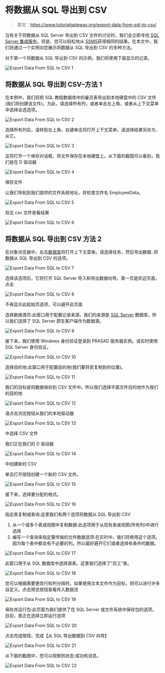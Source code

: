 # 将数据从 SQL 导出到 CSV

> 原文：<https://www.tutorialgateway.org/export-data-from-sql-to-csv/>

当有关于将数据从 SQL Server 导出到 CSV 文件的讨论时，我们会立即寻找 [SQL Server 集成服务](https://www.tutorialgateway.org/ssis/)。但是，您可以轻松地从 [SSMS](https://www.tutorialgateway.org/sql/)获得相同的结果。在本文中，我们将通过一个实例向您展示将数据从 SQL 导出到 CSV 的多种方法。

对于第一个将数据从 SQL 导出到 CSV 的示例，我们将使用下面显示的记录。

![Export Data From SQL to CSV 1](img/9b050cc8f13269da0bba5a2149b3ab9f.png)

## 将数据从 SQL 导出到 CSV–方法 1

在本例中，我们将把 SQL 教程数据库中的雇员表导出到本地硬盘中的 CSV 文件(我们将创建该文件)。为此，请选择所有列，或者单击左上角，或者从上下文菜单中选择全选选项。

![Export Data From SQL to CSV 2](img/f837c389a23987c50621197518699cff.png)

选择所有列后，请转到左上角，右键单击将打开上下文菜单。请选择结果另存为..从它。

![Export Data From SQL to CSV 3](img/fc393f4768052117bd1c157e46a97fc4.png)

这将打开一个保存对话框，将文件保存在本地硬盘上。从下面的截图可以看到，我们是在 D 驱动器

![Export Data From SQL to CSV 4](img/9868b386b279ccba9272e18d4696f124.png)

保存文件

让我们导航到我们提供的文件系统地址，并检查文件名 EmployeeData。

![Export Data From SQL to CSV 5](img/7e8f39658cf3a426c699e81aabc86633.png)

双击 csv 文件查看结果

![Export Data From SQL to CSV 6](img/c4ea8842124e6a6288ab440ac78279fe.png)

## 将数据从 SQL 导出到 CSV 方法 2

在对象浏览器中，右击[数据库](https://www.tutorialgateway.org/how-to-create-database-in-sql-server/)将打开上下文菜单。请选择任务，然后导出数据..将数据从 SQL 导出到 CSV 的选项。

![Export Data From SQL to CSV 7](img/5f62dfadab6a936e73b4a10a06866c6c.png)

选择该选项后，它将打开 SQL Server 导入和导出数据向导。第一页是欢迎页面，点击

![Export Data From SQL to CSV 8](img/a146407f657e5916caf5f490a9abcea4.png)

不再显示此起始页选项，可以避开此页面

选择数据源页:此窗口用于配置记录来源。我们的来源是 [SQL Server](https://www.tutorialgateway.org/sql/) 数据库，所以我们选择了 SQL Server 原生客户端作为数据源。

![Export Data From SQL to CSV 9](img/060d51c27b81aa76010a5e2292445e8a.png)

接下来，我们使用 Windows 身份验证登录到 PRASAD 服务器实例。请实时使用 SQL Server 身份验证。

![Export Data From SQL to CSV 10](img/9934abc925959cce6f4e2987b10bff7a.png)

选择目的地:此窗口用于配置目的地(我们要将其复制到的位置)。

![Export Data From SQL to CSV 11](img/bd88b9b79465c734c36957432fb05154.png)

我们的目标是将数据保存到 CSV 文件中。所以我们选择平面文件目的地作为我们的目的地

![Export Data From SQL to CSV 12](img/e191629df616d3ec5d7e75d3efbd2309.png)

请点击浏览按钮从我们的本地驱动器

![Export Data From SQL to CSV 13](img/f033ec08c2066be1198c23744ff596c5.png)

中选择 CSV 文件

我们正在我们的 D 驱动器

![Export Data From SQL to CSV 14](img/7b3c2cd625b78fe5d5cc95221882f0d8.png)

中创建新的 CSV

单击打开按钮创建一个新的 CSV 文件。

![Export Data From SQL to CSV 15](img/27b4283aee7f37fbf026a932c5e2fe48.png)

接下来，选择要分配的格式。

![Export Data From SQL to CSV 16](img/b0b2f54471e01f172f6d8c56ed242a35.png)

指定表复制或查询:这里我们有两个选项将数据从 SQL 导出到 CSV

1.  从一个或多个表或视图中复制数据:此选项用于从现有表或视图(所有列)中进行选择
2.  编写一个查询来指定要传输的文件数据选项:在实时中，我们将使用这个选项。因为每个表中都会有不必要的列。所以最好避开它们或者选择有条件的数据。

![Export Data From SQL to CSV 17](img/bc7e0cdeecd2437eb5c305e8fffe6d33.png)

此窗口用于从 SQL 数据库中选择源表。这里我们选择了“员工”表。

![Export Data From SQL to CSV 18](img/19d9d05533449969c79e5f51447765f5.png)

您可以根据需要更改行和列分隔符。如果使用文本文件作为目标，则可以进行许多自定义。点击预览按钮查看传入数据流

![Export Data From SQL to CSV 19](img/8124aaee22b6bd971424bdd56af44b61.png)

保存并运行包:此页面为我们提供了在 SQL Server 或文件系统中保存包的选项。目前，我正在选择立即运行选项

![Export Data From SQL to CSV 20](img/73c6c6bbbad53d906786fb7367814763.png)

点击完成按钮，完成【从 SQL 导出数据到 CSV 向导】

![Export Data From SQL to CSV 21](img/ae0032b74af9ea1aa1ea7ce47957f42f.png)

从下面的截图中，您可以观察到状态:成功和消息。

![Export Data From SQL to CSV 22](img/5ae8d2eed1b60a2c4017bc34f485861c.png)